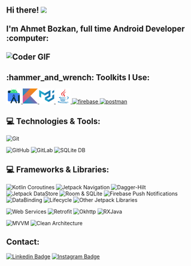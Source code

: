 <h2 align="left">
 <abc>
  <br>Hi there! <img src="https://user-images.githubusercontent.com/42378118/110234147-e3259600-7f4e-11eb-95be-0c4047144dea.gif" width="30"><br>
  <br> I'm Ahmet Bozkan, full time Android Developer :computer:<br>
  <br>
    <img src="https://media.giphy.com/media/SWoSkN6DxTszqIKEqv/giphy.gif" alt="Coder GIF" width="500">
 </abc>
</h2> 

<h2 align="left">:hammer_and_wrench: Toolkits I Use:</h2>
<p align="left">
    <a href="https://developer.android.com/" target="_blank"> <img src="https://github.com/devicons/devicon/blob/master/icons/androidstudio/androidstudio-original.svg" alt="android" width="40" height="40"/> </a>
    <a href="https://kotlinlang.org/" target="_blank"> <img src="https://github.com/devicons/devicon/blob/master/icons/kotlin/kotlin-original.svg" alt="kotlin" width="40" height="40"/> </a>
 <a href="https://material.io/" target="_blank"> <img src="https://github.com/devicons/devicon/blob/master/icons/materialui/materialui-original.svg" alt="material-ui" width="40" height="40"/> </a>
<a href="https://developer.oracle.com/java/" target="_blank"> <img src="https://github.com/devicons/devicon/blob/master/icons/java/java-original.svg" alt="java" width="40" height="40"/> </a>
    <a href="https://firebase.google.com/" target="_blank"> <img src="https://www.vectorlogo.zone/logos/firebase/firebase-icon.svg" alt="firebase" width="40" height="40"/> </a>
    <a href="https://www.postman.com/" target="_blank"> <img src="https://www.vectorlogo.zone/logos/getpostman/getpostman-icon.svg" alt="postman" width="40" height="40"/> </a>
</p>

<h2 align="left">💻 Technologies & Tools:</h2>

![Git](https://img.shields.io/badge/-Git-black?style=flat-square&logo=git)

  ![GitHub](https://img.shields.io/badge/-GitHub-181717?style=flat-square&logo=github)
  ![GitLab](https://img.shields.io/badge/-GitLab-FCA121?style=flat-square&logo=gitlab)
  ![SQLite DB](https://img.shields.io/badge/-SQLite-blue)

<h2 align="left">💻 Frameworks & Libraries:</h2>

  ![Kotlin Coroutines](https://img.shields.io/badge/-Kotlin%20Coroutines-orange)
  ![Jetpack Navigation](https://img.shields.io/badge/-Jetpack%20Navigation-green)
  ![Dagger-Hilt](https://img.shields.io/badge/-Dagger%20--%20Hilt-yellowgreen)
  ![Jetpack DataStore](https://img.shields.io/badge/-JetPack%20DataStore-yellow)
  ![Room & SQLite](https://img.shields.io/badge/-Room%20%26%20SQLite-red)
  ![Firebase Push Notifications](https://img.shields.io/badge/-Firebase%20Push%20Notifications-lightgrey)
  ![DataBinding](https://img.shields.io/badge/-Databinding-brightgreen)
  ![Lifecycle](https://img.shields.io/badge/-Lifecycle-green)
  ![Other Jetpack Libraries](https://img.shields.io/badge/-Other%20Jetpack%20Libraries-red)
  
  ![Web Services](https://img.shields.io/badge/-Web%20Services%20%26%20Rest%20APIs-yellowgreen)
  ![Retrofit](https://img.shields.io/badge/-Retrofit-yellow)
  ![Okhttp](https://img.shields.io/badge/-Okhttp-orange)
  ![RXJava](https://img.shields.io/badge/-RxJava-red)
  
  ![MVVM](https://img.shields.io/badge/-MVVM-lightgrey)
  ![Clean Architecture](https://img.shields.io/badge/-Clean%20Architecture-red)
  

<h2 align="left">Contact:</h2>

[![Linkedin Badge](https://img.shields.io/badge/-AhmetBozkan-blue?style=flat-square&logo=Linkedin&logoColor=white&link=https://www.linkedin.com/in/imsivram1999/)](https://www.linkedin.com/in/ahmet-bozkan-295162187/) [![Instagram Badge](https://img.shields.io/badge/-@ahmetbzkk_-D7008A?style=flat-square&labelColor=D7008A&logo=Instagram&logoColor=white&link=https://www.instagram.com/ahmetbzkk_/)](https://www.instagram.com/ahmetbzkk_/)
